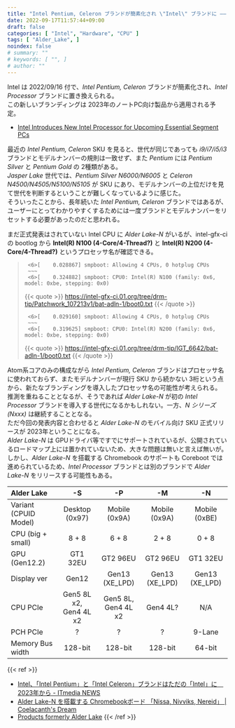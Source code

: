 ```yaml
---
title: "Intel Pentium, Celeron ブランドが簡素化され \"Intel\" ブランドに ―― Alder Lake-N から導入か"
date: 2022-09-17T11:57:44+09:00
draft: false
categories: [ "Intel", "Hardware", "CPU" ]
tags: [ "Alder_Lake", ]
noindex: false
# summary: ""
# keywords: [ "", ]
# author: ""
---
```


Intel は 2022/09/16 付で、*Intel Pentium, Celeron* ブランドが簡素化され、*Intel Processor* ブランドに置き換えられる。  
この新しいブランディングは 2023年のノートPC向け製品から適用される予定。  

 * [Intel Introduces New Intel Processor for Upcoming Essential Segment PCs](https://www.intel.com/content/www/us/en/newsroom/news/welcome-the-new-intel-processor.html)

最近の *Intel Pentium, Celeron* SKU を見ると、世代が同じであっても *i9/i7/i5/i3* ブランドとモデルナンバーの規則は一致せず、また *Pentium* には *Pentium Silver* と *Pentium Gold* の 2種類がある。  
*Jasper Lake* 世代では、*Pentium Silver N6000/N6005* と *Celeron N4500/N4505/N5100/N5105* が SKU にあり、モデルナンバーの上位だけを見て世代を判断するということが難しくなっているように感じた。  
そういったことから、長年続いた *Intel Pentium, Celeron* ブランドではあるが、ユーザーにとってわかりやすくするためには一度ブランドとモデルナンバーをリセットする必要があったのだと思われる。  

まだ正式発表はされていない Intel CPU に *Alder Lake-N* がいるが、intel-gfx-ci の bootlog から **Intel(R) N100 (4-Core/4-Thread?)** と **Intel(R) N200 (4-Core/4-Thread?)** というプロセッサ名が確認できる。  

 > 		<6>[    0.028867] smpboot: Allowing 4 CPUs, 0 hotplug CPUs
 >      ~~~
 > 		<6>[    0.324882] smpboot: CPU0: Intel(R) N100 (family: 0x6, model: 0xbe, stepping: 0x0)
 >
 > {{< quote >}} <https://intel-gfx-ci.01.org/tree/drm-tip/Patchwork_107213v1/bat-adln-1/boot0.txt> {{< /quote >}}
 >
 > 		<6>[    0.029160] smpboot: Allowing 4 CPUs, 0 hotplug CPUs
 >      ~~~
 > 		<6>[    0.319625] smpboot: CPU0: Intel(R) N200 (family: 0x6, model: 0xbe, stepping: 0x0)
 >
 > {{< quote >}} <https://intel-gfx-ci.01.org/tree/drm-tip/IGT_6642/bat-adln-1/boot0.txt> {{< /quote >}}

Atom系コアのみの構成ながら *Intel Pentium, Celeron* ブランドはプロセッサ名に使われておらず、またモデルナンバーが現行 SKU から続かない 3桁という点から、新たなブランディングを導入したプロセッサ名の可能性が考えられる。  
推測を重ねることとなるが、そうであれば *Alder Lake-N* が初の *Intel Processor* ブランドを導入する世代になるかもしれない。一方、*N シリーズ (Nxxx)* は継続することとなる。  
ただ今回の発表内容と合わせると *Alder Lake-N* のモバイル向け SKU 正式リリースが 2023年ということになる。  
*Alder Lake-N* は GPUドライバ等ですでにサポートされているが、公開されているロードマップ上には置かれていないため、大きな問題は無いと言えば無いが。  
しかし、*Alder Lake-N* を搭載する Chromebook のサポートも Coreboot では進められているため、*Intel Processor* ブランドとは別のブランドで *Alder Lake-N* をリリースする可能性もある。  

| Alder Lake | -S | -P | -M | -N |
| :-- | :--: | :--: | :--: | :--: |
| Variant (CPUID Model) | Desktop (0x97) | Mobile (0x9A) | Mobile (0x9A) | Mobile (0xBE) |
| CPU (big + small) | 8 + 8 | 6 + 8 | 2 + 8 | 0 + 8 |
| GPU (Gen12.2) | GT1 32EU | GT2 96EU | GT2 96EU | GT1 32EU |
| Display ver | Gen12 | Gen13 (XE_LPD) | Gen13 (XE_LPD) | Gen13 (XE_LPD) |
| CPU PCIe | Gen5 8L x2,<br>Gen4 4L x2 | Gen5 8L,<br>Gen4 4L x2 | Gen4 4L? | N/A |
| PCH PCIe | ? | ? | ? | 9-Lane |
| Memory Bus width | 128-bit |128-bit |128-bit | 64-bit |

{{< ref >}}
 * [Intel、「Intel Pentium」と「Intel Celeron」ブランドはただの「Intel」に　2023年から - ITmedia NEWS](https://www.itmedia.co.jp/news/articles/2209/17/news052.html)
 * [Alder Lake-N を搭載する Chromebookボード 「Nissa, Nivviks, Nereid」 | Coelacanth's Dream](/posts/2022/01/12/adl_n-chromebook-board/)
 * [Products formerly Alder Lake](https://ark.intel.com/content/www/us/en/ark/products/codename/147470/products-formerly-alder-lake.html)
{{< /ref >}}
